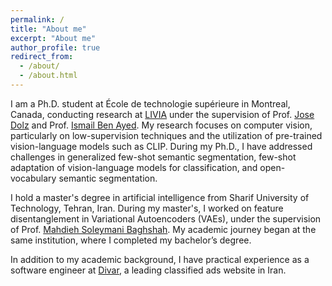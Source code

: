 ```yaml
---
permalink: /
title: "About me"
excerpt: "About me"
author_profile: true
redirect_from: 
  - /about/
  - /about.html
---
```


I am a Ph.D. student at École de technologie supérieure in Montreal, Canada, conducting research at [LIVIA](https://liviamtl.ca) under the supervision of Prof. [Jose Dolz](https://josedolz.github.io) and Prof. [Ismail Ben Ayed](https://profs.etsmtl.ca/ibenayed/).
My research focuses on computer vision, particularly on low-supervision techniques and the utilization of pre-trained vision-language models such as CLIP. During my Ph.D., I have addressed challenges in generalized few-shot semantic segmentation, few-shot adaptation of vision-language models for classification, and open-vocabulary semantic segmentation.

I hold a master's degree in artificial intelligence from Sharif University of Technology, Tehran, Iran. During my master's, I worked on feature disentanglement in Variational Autoencoders (VAEs), under the supervision of Prof. [Mahdieh Soleymani Baghshah](https://sharif.edu/~soleymani/).
 My academic journey began at the same institution, where I completed my bachelor’s degree.

In addition to my academic background, I have practical experience as a software engineer at [Divar](https://divar.ir/s/tehran), a leading classified ads website in Iran.
